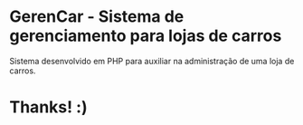 # GerenCar - Sistema de gerenciamento para lojas de carros

Sistema desenvolvido em PHP para auxiliar na administração de uma loja de carros. 

# Thanks! :)
